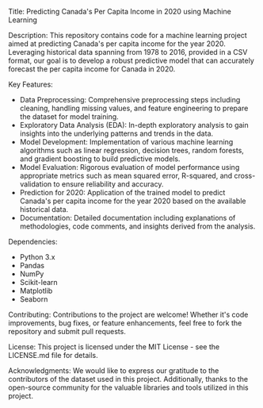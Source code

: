 Title: Predicting Canada's Per Capita Income in 2020 using Machine Learning

Description:
This repository contains code for a machine learning project aimed at predicting Canada's per capita income for the year 2020. Leveraging historical data spanning from 1978 to 2016, provided in a CSV format, our goal is to develop a robust predictive model that can accurately forecast the per capita income for Canada in 2020.

Key Features:
- Data Preprocessing: Comprehensive preprocessing steps including cleaning, handling missing values, and feature engineering to prepare the dataset for model training.
- Exploratory Data Analysis (EDA): In-depth exploratory analysis to gain insights into the underlying patterns and trends in the data.
- Model Development: Implementation of various machine learning algorithms such as linear regression, decision trees, random forests, and gradient boosting to build predictive models.
- Model Evaluation: Rigorous evaluation of model performance using appropriate metrics such as mean squared error, R-squared, and cross-validation to ensure reliability and accuracy.
- Prediction for 2020: Application of the trained model to predict Canada's per capita income for the year 2020 based on the available historical data.
- Documentation: Detailed documentation including explanations of methodologies, code comments, and insights derived from the analysis.

Dependencies:
- Python 3.x
- Pandas
- NumPy
- Scikit-learn
- Matplotlib
- Seaborn

Contributing:
Contributions to the project are welcome! Whether it's code improvements, bug fixes, or feature enhancements, feel free to fork the repository and submit pull requests.

License:
This project is licensed under the MIT License - see the LICENSE.md file for details.

Acknowledgments:
We would like to express our gratitude to the contributors of the dataset used in this project. Additionally, thanks to the open-source community for the valuable libraries and tools utilized in this project.

